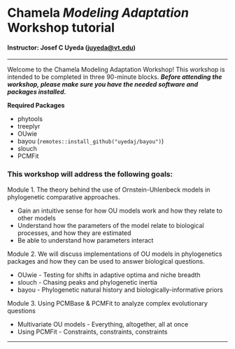 # Chamela ***Modeling Adaptation*** Workshop tutorial
#### Instructor: Josef C Uyeda (juyeda@vt.edu)

***

Welcome to the Chamela Modeling Adaptation Workshop! This workshop is intended to be completed in three 90-minute blocks. ***Before attending the workshop, please make sure you have the needed software and packages installed.***

**Required Packages**

  + phytools
  + treeplyr
  + OUwie
  + bayou (`remotes::install_github("uyedaj/bayou")`)
  + slouch
  + PCMFit

### This workshop will address the following goals:

Module 1. The theory behind the use of Ornstein-Uhlenbeck models in phylogenetic comparative approaches. 
   
  + Gain an intuitive sense for how OU models work and how they relate to other models
  + Understand how the parameters of the model relate to biological processes, and how they are estimated
  + Be able to understand how parameters interact

Module 2. We will discuss implementations of OU models in phylogenetics packages and how they can be used to answer biological questions. 
   
  + OUwie - Testing for shifts in adaptive optima and niche breadth
  + slouch - Chasing peaks and phylogenetic inertia
  + bayou - Phylogenetic natural history and biologically-informative priors

Module 3. Using PCMBase & PCMFit to analyze complex evolutionary questions
    
  + Multivariate OU models - Everything, altogether, all at once
  + Using PCMFit - Constraints, constraints, constraints

***
